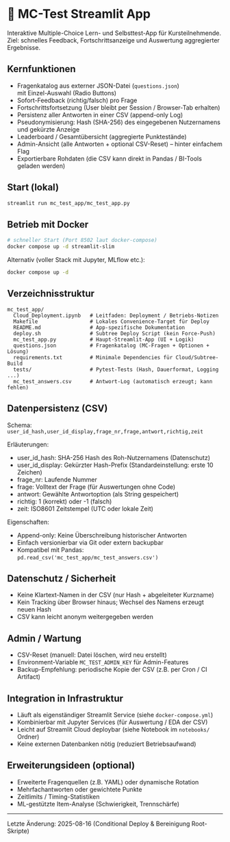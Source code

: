 # 📝 MC-Test Streamlit App

Interaktive Multiple-Choice Lern- und Selbsttest-App für Kursteilnehmende.
Ziel: schnelles Feedback, Fortschrittsanzeige und Auswertung aggregierter
Ergebnisse.

## Kernfunktionen

- Fragenkatalog aus externer JSON-Datei (`questions.json`)  
  mit Einzel-Auswahl (Radio Buttons)
- Sofort-Feedback (richtig/falsch) pro Frage
- Fortschrittsfortsetzung (User bleibt per Session / Browser-Tab erhalten)
- Persistenz aller Antworten in einer CSV (append-only Log)
- Pseudonymisierung: Hash (SHA-256) des eingegebenen Nutzernamens  
  und gekürzte Anzeige
- Leaderboard / Gesamtübersicht (aggregierte Punktestände)
- Admin-Ansicht (alle Antworten + optional CSV-Reset) – hinter einfachem Flag
- Exportierbare Rohdaten (die CSV kann direkt in Pandas / BI-Tools geladen werden)

## Start (lokal)

```bash
streamlit run mc_test_app/mc_test_app.py
```

## Betrieb mit Docker

```bash
# schneller Start (Port 8502 laut docker-compose)
docker compose up -d streamlit-slim
```

Alternativ (voller Stack mit Jupyter, MLflow etc.):

```bash
docker compose up -d
```

## Verzeichnisstruktur

```text
mc_test_app/
  Cloud_Deployment.ipynb   # Leitfaden: Deployment / Betriebs-Notizen
  Makefile                 # Lokales Convenience-Target für Deploy
  README.md                # App-spezifische Dokumentation
  deploy.sh                # Subtree Deploy Script (kein Force-Push)
  mc_test_app.py           # Haupt-Streamlit-App (UI + Logik)
  questions.json           # Fragenkatalog (MC-Fragen + Optionen + Lösung)
  requirements.txt         # Minimale Dependencies für Cloud/Subtree-Build
  tests/                   # Pytest-Tests (Hash, Dauerformat, Logging ...)
  mc_test_answers.csv      # Antwort-Log (automatisch erzeugt; kann fehlen)
```

## Datenpersistenz (CSV)

Schema:
`user_id_hash,user_id_display,frage_nr,frage,antwort,richtig,zeit`

Erläuterungen:

- user_id_hash: SHA-256 Hash des Roh-Nutzernamens (Datenschutz)
- user_id_display: Gekürzter Hash-Prefix (Standardeinstellung: erste 10 Zeichen)
- frage_nr: Laufende Nummer
- frage: Volltext der Frage (für Auswertungen ohne Code)
- antwort: Gewählte Antwortoption (als String gespeichert)
- richtig: 1 (korrekt) oder -1 (falsch)
- zeit: ISO8601 Zeitstempel (UTC oder lokale Zeit)

Eigenschaften:

- Append-only: Keine Überschreibung historischer Antworten
- Einfach versionierbar via Git oder extern backupbar
- Kompatibel mit Pandas: `pd.read_csv('mc_test_app/mc_test_answers.csv')`

## Datenschutz / Sicherheit

- Keine Klartext-Namen in der CSV (nur Hash + abgeleiteter Kurzname)
- Kein Tracking über Browser hinaus; Wechsel des Namens erzeugt neuen Hash
- CSV kann leicht anonym weitergegeben werden

## Admin / Wartung

- CSV-Reset (manuell: Datei löschen, wird neu erstellt)
- Environment-Variable `MC_TEST_ADMIN_KEY` für Admin-Features
- Backup-Empfehlung: periodische Kopie der CSV (z.B. per Cron / CI Artifact)

## Integration in Infrastruktur

- Läuft als eigenständiger Streamlit Service (siehe `docker-compose.yml`)
- Kombinierbar mit Jupyter Services (für Auswertung / EDA der CSV)
- Leicht auf Streamlit Cloud deploybar (siehe Notebook im `notebooks/` Ordner)
- Keine externen Datenbanken nötig (reduziert Betriebsaufwand)

## Erweiterungsideen (optional)

- Erweiterte Fragenquellen (z.B. YAML) oder dynamische Rotation
- Mehrfachantworten oder gewichtete Punkte
- Zeitlimits / Timing-Statistiken
- ML-gestützte Item-Analyse (Schwierigkeit, Trennschärfe)

---
Letzte Änderung: 2025-08-16 (Conditional Deploy & Bereinigung Root-Skripte)
